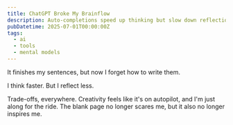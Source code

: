 ```yaml
---
title: ChatGPT Broke My Brainflow
description: Auto-completions speed up thinking but slow down reflection.
pubDatetime: 2025-07-01T00:00:00Z
tags:
  - ai
  - tools
  - mental models
---
```


It finishes my sentences, but now I forget how to write them.

I think faster. But I reflect less.

Trade-offs, everywhere.
Creativity feels like it's on autopilot, and I'm just along for the ride.
The blank page no longer scares me, but it also no longer inspires me.
